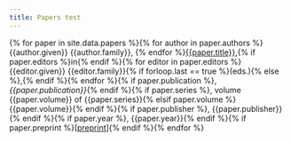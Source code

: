 ```yaml
---
title: Papers test
---
```


{% for paper in site.data.papers %}{% for author in paper.authors %}{{author.given}} {{author.family}}, {% endfor %}[{{paper.title}}](paper.url),{% if paper.editors %}in{% endif %}{% for editor in paper.editors %}{{editor.given}} {{editor.family}}{% if forloop.last == true %}(eds.){% else %},{% endif %}{% endfor %}{% if paper.publication %}, *{{paper.publication}}*{% endif %}{% if paper.series %}, volume {{paper.volume}} of {{paper.series}}{% elsif paper.volume %}{{paper.volume}}{% endif %}{% if paper.publisher %}, {{paper.publisher}}{% endif %}{% if paper.year %}, {{paper.year}}{% endif %}{% if paper.preprint %}[[preprint](/papers/{{paper.preprint}})]{% endif %}{% endfor %}

<!-- {% for paper in site.data.papers %} -->
<!-- 1. {% for author in paper.authors %}{{author.given}} {{author.family}}, {% endfor %}[{{paper.title}}]({{paper.url}}).{% if paper.publication %} In {% if paper.editors %}{% endif %} *{{paper.publication}}*{% endif %}{% if paper.volume %} {{paper.volume}}{% endif %}{% if paper.pages %}, pages {{paper.pages}}{% endif %}{% if paper.year %}, {{paper.year}}{% endif %}{% if paper.preprint %} [[preprint](/papers/{{paper.preprint}})]{% endif %} -->
<!-- {% endfor %} -->
